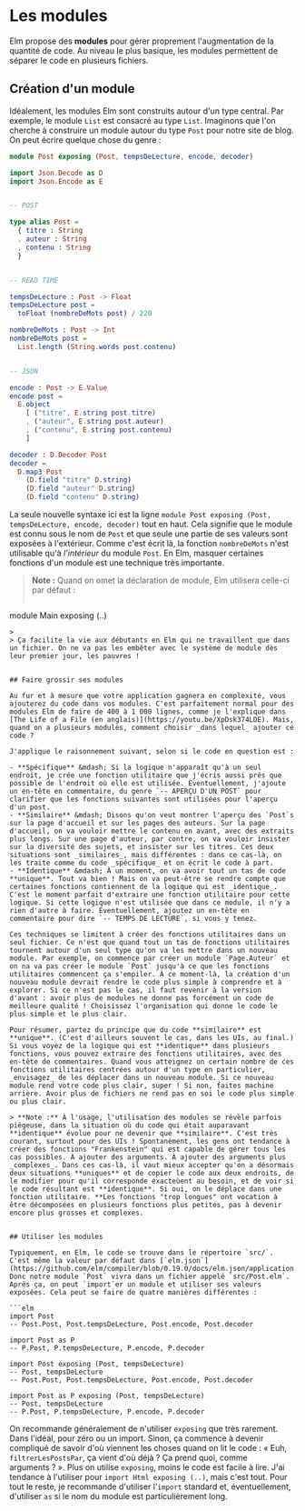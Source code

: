 # Les modules

Elm propose des **modules** pour gérer proprement l'augmentation de la quantité de code. Au niveau le plus basique, les modules permettent de séparer le code en plusieurs fichiers.

## Création d'un module

Idéalement, les modules Elm sont construits autour d'un type central. Par exemple, le module `List` est consacré au type `List`. Imaginons que l'on cherche à construire un module autour du type `Post` pour notre site de blog. On peut écrire quelque chose du genre :

```elm
module Post exposing (Post, tempsDeLecture, encode, decoder)

import Json.Decode as D
import Json.Encode as E


-- POST

type alias Post =
  { titre : String
  , auteur : String
  , contenu : String
  }


-- READ TIME

tempsDeLecture : Post -> Float
tempsDeLecture post =
  toFloat (nombreDeMots post) / 220

nombreDeMots : Post -> Int
nombreDeMots post =
  List.length (String.words post.contenu)


-- JSON

encode : Post -> E.Value
encode post =
  E.object
    [ ("titre", E.string post.titre)
    , ("auteur", E.string post.auteur)
    , ("contenu", E.string post.contenu)
    ]

decoder : D.Decoder Post
decoder =
  D.map3 Post
    (D.field "titre" D.string)
    (D.field "auteur" D.string)
    (D.field "contenu" D.string)
```

La seule nouvelle syntaxe ici est la ligne `module Post exposing (Post, tempsDeLecture, encode, decoder)` tout en haut. Cela signifie que le module est connu sous le nom de `Post` et que seule une partie de ses valeurs sont exposées à l'extérieur. Comme c'est écrit là, la fonction `nombreDeMots` n'est utilisable qu'à _l'intérieur_ du module `Post`. En Elm, masquer certaines fonctions d'un module est une technique très importante.

> **Note :** Quand on omet la déclaration de module, Elm utilisera celle-ci par défaut :
>
>```elm
module Main exposing (..)
```
>
> Ça facilite la vie aux débutants en Elm qui ne travaillent que dans un fichier. On ne va pas les embêter avec le système de module dès leur premier jour, les pauvres !


## Faire grossir ses modules

Au fur et à mesure que votre application gagnera en complexité, vous ajouterez du code dans vos modules. C'est parfaitement normal pour des modules Elm de faire de 400 à 1 000 lignes, comme je l'explique dans [The Life of a File (en anglais)](https://youtu.be/XpDsk374LDE). Mais, quand on a plusieurs modules, comment choisir _dans lequel_ ajouter ce code ?

J'applique le raisonnement suivant, selon si le code en question est :

- **Spécifique** &mdash; Si la logique n'apparaît qu'à un seul endroit, je crée une fonction utilitaire que j'écris aussi près que possible de l'endroit où elle est utilisée. Éventuellement, j'ajoute un en-tête en commentaire, du genre `-- APERÇU D'UN POST` pour clarifier que les fonctions suivantes sont utilisées pour l'aperçu d'un post.
- **Similaire** &mdash; Disons qu'on veut montrer l'aperçu des `Post`s sur la page d'accueil et sur les pages des auteurs. Sur la page d'accueil, on va vouloir mettre le contenu en avant, avec des extraits plus longs. Sur une page d'auteur, par contre, on va vouloir insister sur la diversité des sujets, et insister sur les titres. Ces deux situations sont _similaires_, mais différentes : dans ce cas-là, on les traite comme du code _spécifique_ et on écrit le code à part.
- **Identique** &mdash; À un moment, on va avoir tout un tas de code **unique**. Tout va bien ! Mais on va peut-être se rendre compte que certaines fonctions contiennent de la logique qui est _identique_. C'est le moment parfait d'extraire une fonction utilitaire pour cette logique. Si cette logique n'est utilisée que dans ce module, il n'y a rien d'autre à faire. Éventuellement, ajoutez un en-tête en commentaire pour dire `-- TEMPS DE LECTURE`, si vous y tenez.

Ces techniques se limitent à créer des fonctions utilitaires dans un seul fichier. Ce n'est que quand tout un tas de fonctions utilitaires tournent autour d'un seul type qu'on va les mettre dans un nouveau module. Par exemple, on commence par créer un module `Page.Auteur` et on na va pas créer le module `Post` jusqu'à ce que les fonctions utilitaires commencent ça s'empiler. À ce moment-là, la création d'un nouveau module devrait rendre le code plus simple à comprendre et à explorer. Si ce n'est pas le cas, il faut revenir à la version d'avant : avoir plus de modules ne donne pas forcément un code de meilleure qualité ! Choisissez l'organisation qui donne le code le plus simple et le plus clair.

Pour résumer, partez du principe que du code **similaire** est **unique**. (C'est d'ailleurs souvent le cas, dans les UIs, au final.) Si vous voyez de la logique qui est **identique** dans plusieurs fonctions, vous pouvez extraire des fonctions utilitaires, avec des en-tête de commentaires. Quand vous atteignez un certain nombre de ces fonctions utilitaires centrées autour d'un type en particulier, _envisagez_ de les déplacer dans un nouveau module. Si ce nouveau module rend votre code plus clair, super ! Si non, faites machine arrière. Avoir plus de fichiers ne rend pas en soi le code plus simple ou plus clair.

> **Note :** À l'usage, l'utilisation des modules se révèle parfois piégeuse, dans la situation où du code qui était auparavant **identique** évolue pour ne devenir que **similaire**. C'est très courant, surtout pour des UIs ! Spontanément, les gens ont tendance à créer des fonctions "Frankenstein" qui est capable de gérer tous les cas possibles. À ajouter des arguments. À ajouter des arguments plus _complexes_. Dans ces cas-là, il vaut mieux accepter qu'on a désormais deux situations **uniques** et de copier le code aux deux endroits, de le modifier pour qu'il corresponde exacteùent au besoin, et de voir si le code résultant est **identique**. Si oui, on le déplace dans une fonction utilitaire. **Les fonctions "trop longues" ont vocation à être décomposées en plusieurs fonctions plus petites, pas à devenir encore plus grosses et complexes.


## Utiliser les modules

Typiquement, en Elm, le code se trouve dans le répertoire `src/`. C'est même la valeur par défaut dans [`elm.json`](https://github.com/elm/compiler/blob/0.19.0/docs/elm.json/application.md). Donc notre module `Post` vivra dans un fichier appelé `src/Post.elm`. Après ça, on peut `import`er un module et utiliser ses valeurs exposées. Cela peut se faire de quatre manières différentes :

```elm
import Post
-- Post.Post, Post.tempsDeLecture, Post.encode, Post.decoder

import Post as P
-- P.Post, P.tempsDeLecture, P.encode, P.decoder

import Post exposing (Post, tempsDeLecture)
-- Post, tempsDeLecture
-- Post.Post, Post.tempsDeLecture, Post.encode, Post.decoder

import Post as P exposing (Post, tempsDeLecture)
-- Post, tempsDeLecture
-- P.Post, P.tempsDeLecture, P.encode, P.decoder
```

On recommande généralement de n'utiliser `exposing` que très rarement. Dans l'idéal, pour zéro ou un import. Sinon, ça commence à devenir compliqué de savoir d'où viennent les choses quand on lit le code : « Euh, `filtrerLesPostsPar`, ça vient d'où déjà ? Ça prend quoi, comme arguments ? ». Plus on utilise `exposing`, moins le code est facile à lire. J'ai tendance à l'utiliser pour `import Html exposing (..)`, mais c'est tout. Pour tout le reste, je recommande d'utiliser l'`import` standard et, éventuellement, d'utiliser `as` si le nom du module est particulièrement long.

